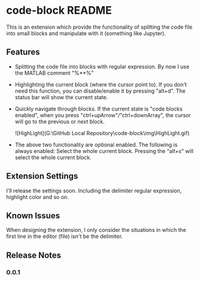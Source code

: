 # code-block README

This is an extension which provide the functionality of splitting the code file into small blocks and manipulate with it (something like Jupyter).

## Features

- Splitting the code file into blocks with regular expression. By now I use the MATLAB comment "%**%"

- Highlighting the current block (where the cursor point to). If you don't need this function, you can disable/enable it by pressing "alt+d". The status bar will show the current state.

- Quickly navigate through blocks. If the current state is "code blocks enabled", when you press "ctrl+upArrow"/"ctrl+downArray", the cursor will go to the previous or next block.

  ![HighLight](G:\GitHub Local Repository\code-block\img\HighLight.gif)

  

- The above two functionality are optional enabled. The following is always enabled: Select the whole current block. Pressing the "alt+s" will select the whole current block.

## Extension Settings

I'll release the settings soon. Including the  delimiter regular expression, highlight color and so on.

## Known Issues

When designing the extension, I only consider the situations in which the first line in the editor (file) isn't be the delimiter.

## Release Notes

### 0.0.1




